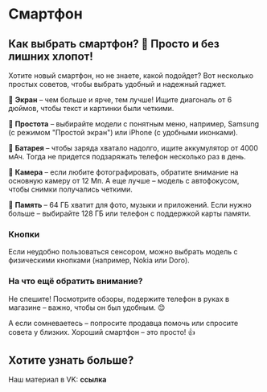 # Смартфон

## Как выбрать смартфон? 📱 Просто и без лишних хлопот!

Хотите новый смартфон, но не знаете, какой подойдет? Вот несколько простых советов, чтобы выбрать удобный и надежный гаджет.  

🔹 **Экран** – чем больше и ярче, тем лучше! Ищите диагональ от 6 дюймов, чтобы текст и картинки были четкими.  

🔹 **Простота** – выбирайте модели с понятным меню, например, Samsung (с режимом "Простой экран") или iPhone (с удобными иконками).  

🔹 **Батарея** – чтобы заряда хватало надолго, ищите аккумулятор от 4000 мАч. Тогда не придется подзаряжать телефон несколько раз в день.  

🔹 **Камера** – если любите фотографировать, обратите внимание на основную камеру от 12 Мп. А еще лучше – модель с автофокусом, чтобы снимки получались четкими.  

🔹 **Память** – 64 ГБ хватит для фото, музыки и приложений. Если нужно больше – выбирайте 128 ГБ или телефон с поддержкой карты памяти.  

### Кнопки

Если неудобно пользоваться сенсором, можно выбрать модель с физическими кнопками (например, Nokia или Doro).  

### На что ещё обратить внимание?

Не спешите! Посмотрите обзоры, подержите телефон в руках в магазине – важно, чтобы он был удобным. 😊  

А если сомневаетесь – попросите продавца помочь или спросите совета у близких. Хороший смартфон – это просто! 👍

## Хотите узнать больше?
Наш материал в VK: **ссылка**